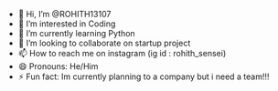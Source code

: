 - 👋 Hi, I’m @ROHITH13107
- 👀 I’m interested in Coding 
- 🌱 I’m currently learning Python
- 💞️ I’m looking to collaborate on startup project
- 📫 How to reach me on instagram (ig id : rohith_sensei) 
- 😄 Pronouns: He/Him
- ⚡ Fun fact: Im currently planning to a company but i need a team!!!

<!---
ROHITH13107/ROHITH13107 is a ✨ special ✨ repository because its `README.md` (this file) appears on your GitHub profile.
You can click the Preview link to take a look at your changes.
--->
